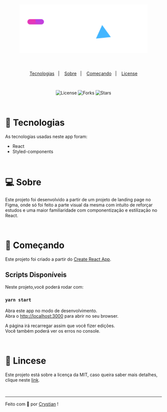 <h1 align="center">
    <img alt='Logo do Figmaland' src='./src/assets/images/logos/logo.svg'>
</h1>

<br>

<p align='center'>
    <a href="#tecnologias">Tecnologias</a>&nbsp;&nbsp;&nbsp;|&nbsp;&nbsp;&nbsp;
  <a href="#sobre">Sobre</a>&nbsp;&nbsp;&nbsp;|&nbsp;&nbsp;&nbsp;
  <a href="#começando">Começando</a>&nbsp;&nbsp;&nbsp;|&nbsp;&nbsp;&nbsp;
  <a href="#license">License</a>
</p>

<br>

<p align="center">
  <img  src="https://img.shields.io/static/v1?label=license&message=MIT&color=FFFFFF&labelColor=4452FE" alt="License">
  
  <img src="https://img.shields.io/github/forks/CrysLef/gama-repo?label=forks&message=MIT&color=FFFFFF&labelColor=4452FE" alt="Forks">     

  <img src="https://img.shields.io/github/stars/CrysLef/gama-repo?label=stars&message=MIT&color=FFFFFF&labelColor=4452FE" alt="Stars">
</p>

<br >

# 🤖 Tecnologias

As tecnologias usadas neste app foram:

* React
* Styled-components


<br>

# 💻 Sobre

Este projeto foi desenvolvido a partir de um projeto de landing page no Figma, onde só foi feito a parte visual da mesma com intuito de reforçar estudos e uma maior familiaridade com componentização e estilização no React.



<br>


# 🚀 Começando

Este projeto foi criado a partir do [Create React App](https://github.com/facebook/create-react-app).

## Scripts Disponíveis

Neste projeto,você poderá rodar com:

### `yarn start`

Abra este app no modo de desenvolvimento.\
Abra o [http://localhost:3000](http://localhost:3000) para abrir no seu browser.

A página irá recarregar assim que você fizer edições.\
Você também poderá ver os erros no console.

<br>

# 📝 Lincese

Este projeto está sobre a licença da MIT, caso queira saber mais detalhes, clique neste [link](https://github.com/CrysLef/Figmaland/blob/main/LICENSE).

<br>

-----

Feito com 💙 por [Crystian](https://www.linkedin.com/in/crystian-lefundes/) !